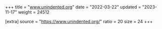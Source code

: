 +++
title = "www.unindented.org"
date = "2022-03-22"
updated = "2023-11-17"
weight = 24512

[extra]
source = "https://www.unindented.org/"
ratio = 20
size = 24
+++
